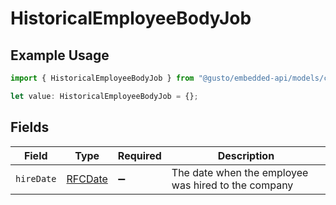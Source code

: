 # HistoricalEmployeeBodyJob

## Example Usage

```typescript
import { HistoricalEmployeeBodyJob } from "@gusto/embedded-api/models/components/historicalemployeebody.js";

let value: HistoricalEmployeeBodyJob = {};
```

## Fields

| Field                                               | Type                                                | Required                                            | Description                                         |
| --------------------------------------------------- | --------------------------------------------------- | --------------------------------------------------- | --------------------------------------------------- |
| `hireDate`                                          | [RFCDate](../../types/rfcdate.md)                   | :heavy_minus_sign:                                  | The date when the employee was hired to the company |
